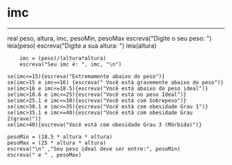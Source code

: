# imc
----------------------------------------------------------
real peso, altura, imc, pesoMin, pesoMax
		escreva("Digite o seu peso: ")
		leia(peso)
		escreva("Digite a sua altura: ")
		leia(altura)
		
		imc = (peso)/(altura*altura)
		escreva("Seu imc é: ", imc, "\n")
		
	se(imc<=15){escreva("Extremamente abaixo do peso")}
	se(imc>15 e imc<=16) {escreva(" Você está gravemente abaixo do peso")}
	se(imc>16 e imc<=18.5){escreva("Você está abaixo do peso ideal")}
	se(imc>18.6 e imc<=25){escreva("Você está no peso Ideal")}
	se(imc>25.1 e imc<=30){escreva("Você está com Sobrepeso")}
	se(imc>30.1 e imc<=35){escreva("Você está com obesidade Grau 1")}
	se(imc>35.1 e imc<=40){escreva("Você está com obesidade Grau 2(grave)")}
	se(imc>40){escreva("Você está com obesidade Grau 3 (Mórbida)")}

	pesoMin = (18.5 * altura * altura)
	pesoMax = (25 * altura * altura)
	escreva("\n" ,"Seu peso ideal deve ser entre:", pesoMin)
	escreva(" e " , pesoMax)	
